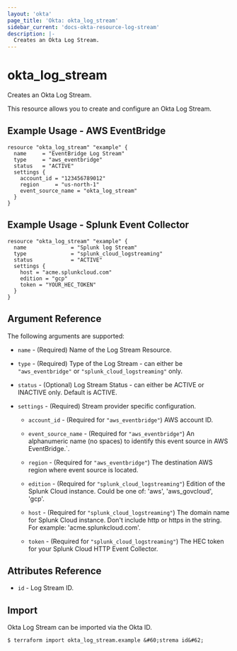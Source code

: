 ```yaml
---
layout: 'okta'
page_title: 'Okta: okta_log_stream'
sidebar_current: 'docs-okta-resource-log-stream'
description: |-
  Creates an Okta Log Stream.
---
```


# okta_log_stream

Creates an Okta Log Stream.

This resource allows you to create and configure an Okta Log Stream.

## Example Usage - AWS EventBridge

```hcl
resource "okta_log_stream" "example" {
  name     = "EventBridge Log Stream"
  type     = "aws_eventbridge"
  status   = "ACTIVE"
  settings {
    account_id = "123456789012"
    region     = "us-north-1"
    event_source_name = "okta_log_stream"
  }
}
```

## Example Usage - Splunk Event Collector

```hcl
resource "okta_log_stream" "example" {
  name              = "Splunk log Stream"
  type              = "splunk_cloud_logstreaming"
  status            = "ACTIVE"
  settings {
    host = "acme.splunkcloud.com"
    edition = "gcp"
    token = "YOUR_HEC_TOKEN"
  }
}
```

## Argument Reference

The following arguments are supported:

- `name` - (Required) Name of the Log Stream Resource.

- `type` - (Required) Type of the Log Stream - can either be `"aws_eventbridge"` or `"splunk_cloud_logstreaming"` only.

- `status` - (Optional) Log Stream Status - can either be ACTIVE or INACTIVE only. Default is ACTIVE.

- `settings` - (Required) Stream provider specific configuration.

  - `account_id` - (Required for `"aws_eventbridge"`) AWS account ID.

  - `event_source_name` - (Required for `"aws_eventbridge"`) An alphanumeric name (no spaces) to identify this event source in AWS EventBridge.`.

  - `region` - (Required for `"aws_eventbridge"`) The destination AWS region where event source is located.

  - `edition` - (Required for `"splunk_cloud_logstreaming"`) Edition of the Splunk Cloud instance. Could be one of: 'aws', 'aws_govcloud', 'gcp'.

  - `host` - (Required for `"splunk_cloud_logstreaming"`) The domain name for Splunk Cloud instance. Don't include http or https in the string. For example: 'acme.splunkcloud.com'.

  - `token` - (Required for `"splunk_cloud_logstreaming"`) The HEC token for your Splunk Cloud HTTP Event Collector.

## Attributes Reference

- `id` - Log Stream ID.

## Import

Okta Log Stream can be imported via the Okta ID.

```
$ terraform import okta_log_stream.example &#60;strema id&#62;
```
